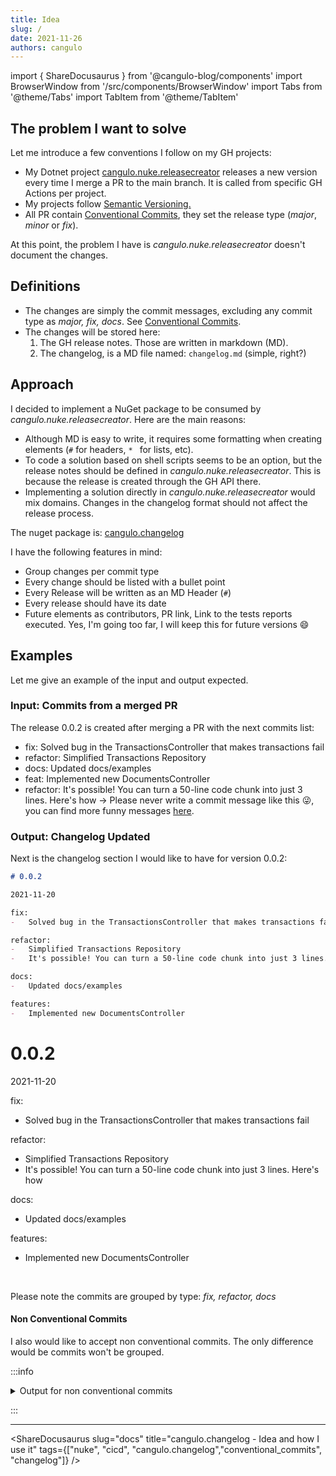```yaml
---
title: Idea
slug: /
date: 2021-11-26
authors: cangulo
---
```


import { ShareDocusaurus } from '@cangulo-blog/components'
import BrowserWindow from '/src/components/BrowserWindow'
import Tabs from '@theme/Tabs'
import TabItem from '@theme/TabItem'

## The problem I want to solve

Let me introduce a few conventions I follow on my GH projects:

* My Dotnet project [cangulo.nuke.releasecreator](https://github.com/cangulo-nuke/cangulo.nuke.releasecreator) releases a new version every time I merge a PR to the main branch. It is called from specific GH Actions per project.
* My projects follow [Semantic Versioning.](https://semver.org)
* All PR contain [Conventional Commits](https://www.conventionalcommits.org/en/v1.0.0/), they set the release type (_major_, _minor_ or _fix_).

At this point, the problem I have is _cangulo.nuke.releasecreator_ doesn't document the changes.

## Definitions

* The changes are simply the commit messages, excluding any commit type as _major, fix, docs_. See [Conventional Commits](https://www.conventionalcommits.org/en/v1.0.0/). 
* The changes will be stored here:
  1. The GH release notes. Those are written in markdown (MD).
  2. The changelog, is a MD file named: `changelog.md` (simple, right?)

## Approach

I decided to implement a NuGet package to be consumed by _cangulo.nuke.releasecreator_. Here are the main reasons:

* Although MD is easy to write, it requires some formatting when creating elements (`#` for headers,  `* ` for lists, etc). 
* To code a solution based on shell scripts seems to be an option, but the release notes should be defined in _cangulo.nuke.releasecreator_. This is because the release is created through the GH API there.
* Implementing a solution directly in _cangulo.nuke.releasecreator_ would mix domains. Changes in the changelog format should not affect the release process. 

The nuget package is: [cangulo.changelog](https://www.nuget.org/packages/cangulo.changelog/)

I have the following features in mind:
- Group changes per commit type
- Every change should be listed with a bullet point
- Every Release will be written as an MD Header (`#`)
- Every release should have its date
- Future elements as contributors, PR link, Link to the tests reports executed. Yes, I'm going too far, I will keep this for future versions 😄

## Examples

Let me give an example of the input and output expected.

### Input: Commits from a merged PR
The release 0.0.2 is created after merging a PR with the next commits list:
-   fix: Solved bug in the TransactionsController that makes transactions fail
-   refactor: Simplified Transactions Repository
-   docs: Updated docs/examples
-   feat: Implemented new DocumentsController
-   refactor: It's possible! You can turn a 50-line code chunk into just 3 lines. Here's how -> Please never write a commit message like this 😜, you can find more funny messages [here](http://whatthecommit.com/85835a6ce3edb747ec06e42f6313d0a2).

### Output: Changelog Updated

Next is the changelog section I would like to have for version 0.0.2:

<BrowserWindow>
<Tabs>
  <TabItem value="markdown" label="Markdown Code" default>

```markdown
# 0.0.2

2021-11-20

fix:
-   Solved bug in the TransactionsController that makes transactions fail

refactor:
-   Simplified Transactions Repository
-   It's possible! You can turn a 50-line code chunk into just 3 lines. Here's how

docs:
-   Updated docs/examples

features:
-   Implemented new DocumentsController
```

  </TabItem>
  <TabItem value="html" label="Changelog Visualization" default>

# 0.0.2

2021-11-20

fix:
-   Solved bug in the TransactionsController that makes transactions fail

refactor:
-   Simplified Transactions Repository
-   It's possible! You can turn a 50-line code chunk into just 3 lines. Here's how

docs:
-   Updated docs/examples

features:
-   Implemented new DocumentsController


  </TabItem>
</Tabs>
</BrowserWindow>
<br/>

Please note the commits are grouped by type: _fix, refactor, docs_

#### Non Conventional Commits

I also would like to accept non conventional commits. The only difference would be commits won't be grouped.

:::info

<details>
  <summary>Output for non conventional commits</summary>

<BrowserWindow>
<Tabs>
  <TabItem value="markdown" label="Markdown Code" default>

```markdown
# 0.0.2

2021-11-20

* fix: Solved bug in the TransactionsController that makes transactions fail
* refactor: Simplified Transactions Repository
* docs: Updated docs/examples
* feat: Implemented new DocumentsController
* refactor: It's possible! You can turn a 50-line code chunk into just 3 lines. Here's how
```

  </TabItem>
  <TabItem value="html" label="Changelog Visualization" default>

# 0.0.2

2021-11-20

* fix: Solved bug in the TransactionsController that makes transactions fail
* refactor: Simplified Transactions Repository
* docs: Updated docs/examples
* feat: Implemented new DocumentsController
* refactor: It's possible! You can turn a 50-line code chunk into just 3 lines. Here's how


  </TabItem>
</Tabs>
</BrowserWindow>

</details>
  
:::

---

<ShareDocusaurus
  slug="docs" 
  title="cangulo.changelog - Idea and how I use it" 
  tags={["nuke", "cicd", "cangulo.changelog","conventional_commits", "changelog"]} />

